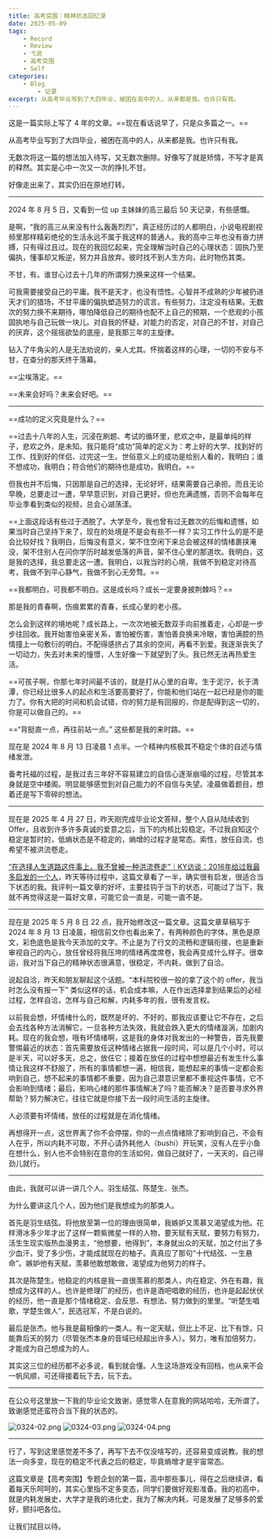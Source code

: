 ```yaml
---
title: 高考突围｜精神状态回忆录
date: 2025-05-09
tags: 
	- Record
	- Review
	- 弋说
	- 高考突围
	- Self
categories:
	- Blog
    	- 记录
excerpt: 从高考毕业写到了大四毕业，被困在高中的人，从来都是我。也许只有我。
---
```



这是一篇实际上写了 4 年的文章。==现在看话说早了，只是众多篇之一。==

从高考毕业写到了大四毕业，被困在高中的人，从来都是我。也许只有我。

无数次将这一篇的想法加入待写，又无数次删除。好像写了就是矫情，不写才是真的释然。其实是心中一次又一次的挣扎不甘。

好像走出来了，其实仍旧在原地打转。

---

2024 年 8 月 5 日，又看到一位 up 主妹妹的高三最后 50 天记录，有些感慨。

是啊，“我的高三从来没有什么轰轰烈烈”，真正经历过的人都明白，小说电视剧视频里那样精彩绝伦的生活永远不属于我这样的普通人。我的高中三年也没有奋力拼搏，只有得过且过。现在的我回忆起来，完全理解当时自己的心理状态：固执乃至偏执，懂事却又叛逆，努力并且放弃。彼时找不到人生方向，此时物伤其类。

不甘，有。谁甘心过去十几年的所谓努力换来这样一个结果。

可我需要接受自己的平庸。我不是天才，也没有悟性。心智并不成熟的少年被扔进天才们的猎场，不甘平庸的偏执塑造努力的谎言。有些努力，注定没有结果。无数次的努力换不来期待，哪怕降低自己的期待也配不上自己的预期，一个悲观的小孩固执地与自己玩做一块儿。对自我的怀疑，对能力的否定，对自己的不甘，对自己的厌弃，这个摇摇欲坠的底座，是我那三年的主旋律。

钻入了牛角尖的人是无法劝说的，亲人尤其。怀揣着这样的心理，一切的不安与不甘，在查分的那天终于落幕。

==尘埃落定。==

==未来会好吗？未来会好吧。==

---  

==成功的定义究竟是什么？==

==过去十八年的人生，沉浸在刷题、考试的循环里，悲欢之中，是最单纯的样子，悲欢之外，是未知。我只能将“成功”简单的定义为：考上好的大学、找到好的工作、找到好的伴侣、过完这一生。世俗意义上的成功是给别人看的，我明白；谁不想成功，我明白；符合他们的期待也是成功，我明白。==

但我也并不后悔，只因那是自己的选择，无论好坏，结果需要自己承担。而且无论早晚，总要走过一遭，早早意识到，对自己更好。但也充满遗憾，否则不会每年在毕业季看到类似的视频，总会心湖荡漾。

==上面这段话有些过于洒脱了。大学至今，我也曾有过无数次的后悔和遗憾，如果当时自己坚持下来了，现在的处境是不是会有些不一样？实习工作什么的是不是会比较好找？我明白，后悔没有意义，架不住空闲下来总会被这样的情绪裹挟淹没，架不住别人在问你学历时越发低落的声音，架不住心里的那道坎。我明白，这是我的选择，我总要走这一遭。我明白，以我当时的心境，我做不到稳定对待高考，我做不到平心静气，我做不到心无旁骛。==

==我都明白，可我都不明白。这是成长吗？成长一定要身披荆棘吗？==

那是我的青春啊，伤痕累累的青春，长成心里的老小孩。

怎么会到这样的境地呢？成长路上，一次次地被无数双手向前推着走，心却是一步步往回收。我开始害怕亲密关系，害怕被伤害，害怕善良换来冷眼，害怕满腔的热情撞上一句敷衍的明白。不配得感挤占了其余的空间，再看不到爱。我逐渐丧失了一切动力，失去对未来的憧憬，人生好像一下就望到了头。我已然无法再热爱生活。

==可孩子啊，你那七年时间最不该的，就是打从心里的自卑。生于泥泞，长于清潭，你已经比很多人的起点和生活要高要好了，你能和他们站在一起已经是你的能力了。你有大把的时间和机会试错，你的努力是有回报的，你是配得到这一切的，你是可以做自己的。==

==“背挺直一点，再往前站一点。” 这些都是我的来时路。==

现在是 2024 年 8 月 13 日凌晨 1 点半。一个精神内核极其不稳定个体的自述与情绪发泄。

备考托福的过程，是我过去三年好不容易建立的自信心逐渐崩塌的过程，尽管其本身就是空中楼阁。明显能够感觉到对自己能力的不自信与失望。凌晨做着题目，想着还是写下零碎的想法。

---

现在是 2025 年 4 月 27 日，昨天刚完成毕业论文答辩，整个人自从陆续收到 Offer，且收到许多许多真诚的爱意之后，当下的内核比较稳定。不过我自知这个稳定是暂时的，低熵状态是不稳定的，熵增的过程才是常态。索性，放任自流，也希望不被洪流卷走。

[“在选择人生道路这件事上，我不曾被一种洪流卷走”｜KY访谈：2016年给过我最多启发的一个人](https://mp.weixin.qq.com/s/itLcr-COE2crt3y67JwTMA?scene=1)，昨天等待过程中，这篇文章看了一半，确实很有启发，很适合当下状态的我。我评判一篇文章的好坏，主要挂钩于当下的状态，可能过了当下，我就不再觉得这是一篇好文章，可能它会一直是，可能一直不是。

---

现在是 2025 年 5 月 8 日 22 点，我开始修改这一篇文章。这篇文章草稿写于 2024 年 8 月 13 日凌晨，相信前文你也看出来了，有两种颜色的字体，黑色是原文，彩色底色是我今天添加的文字。不止是为了行文的流畅和逻辑衔接，也是重新审视自己的内心，放任曾经将我压垮的情绪再度席卷，我会再变成什么样子。很幸运，我对当下自己的精神状态很满意，很稳定，不内耗，做到了自洽。

说起自洽，昨天和朋友聊起这个话题。“本科院校很一般的拿了这个的 offer，我当时怎么没有报一下” 类似这样的话，机会成本嘛，人在作出选择拿到结果后的必经过程，怎样自洽，怎样与自己和解，内耗多年的我，很有发言权。

以前我会想，坏情绪什么的，既然是坏的、不好的，那我应该要让它不存在，之后会去找各种方法消解它，一旦各种方法失效，我就会跌入更大的情绪漩涡，加剧内耗。现在的我会想，哦有坏情绪啊，这是我的身体对我发出的一种警告，首先我要警惕最近的状态：首先需要放任这种情绪占据我一段时间，可以是几个小时，可以是半天，可以好多天，总之，放任它；接着在放任的过程中想想最近有发生什么事情让我这样不舒服了，所有的事情都想一遍，相信我，能想起来的事情一定都会影响到自己，想不起来的事情都不重要，因为自己潜意识里都不重视这件事情，它不会影响到情绪；最后，影响心绪的那件事情解决了吗？能否解决？是否要寻求外界帮助？努力解决它，往往它就是你接下去一段时间生活的主旋律。

人必须要有坏情绪，放任的过程就是在消化情绪。

再想得开一点，这世界离了你不会停摆，你的一点点情绪除了影响到自己，不会有人在乎，所以内耗不可取，不开心请外耗他人（bushi）开玩笑，没有人在乎小鱼在想什么，别人也不会特别在意你的生活如何，做自己就好了，一天天的，自己得劲儿就行。

---

由此，我就可以讲一讲几个人。羽生结弦、陈楚生、张杰。

为什么要讲这几个人，因为他们是我想成为的那类人。

首先是羽生结弦。将他放至第一位的理由很简单，我嫉妒又羡慕又渴望成为他。花样滑冰多少年才出了这样一颗紫微星一样的人物，要天赋有天赋，要努力有努力，活生生现实版热血漫男主，“他想要，他得到”，本身就出众的天赋，加之付出了多少血汗，受了多少伤，才能成就现在的柚子。真真应了那句“十代结弦、一生悬命”。嫉妒他有天赋，羡慕他敢想敢做，渴望成为他努力的样子。

其次是陈楚生。他稳定的内核是我一直很羡慕的那类人，内在稳定、外在有趣，我想成为这样的人。也许是修理厂的经历，也许是酒吧唱歌的经历，也许是起起伏伏的经历，他一直是那个情绪稳定、会反思、有想法、努力做到的里里。“听楚生唱歌，学楚生做人”，民选冠军，不是白说的。

最后是张杰。他与我是最相像的一类人。有一定天赋，但比上不足、比下有馀，只能靠后天的努力（尽管张杰本身的音域已经超出许多人）。努力，唯有加倍努力，才能成为自己想成为的人。

其实这三位的经历都不必多说，看到就会懂。人生这场游戏没有回档，也从来不会一帆风顺，可还得接着玩下去，玩下去。

---

在公众号这里放一下我的毕业论文致谢，感觉零人在意我的网站哈哈，无所谓了。致谢感觉还蛮符合当下我的状态的。

![0324-02.png](/images/0324-02.png)
![0324-03.png](/images/0324-03.png)
![0324-04.png](/images/0324-04.png)


---

行了，写到这里感觉差不多了，再写下去不仅没啥写的，还容易变成说教。我的想法一向多变，现在的稳定不代表之后的稳定，毕竟熵增才是宇宙常态。

这篇文章是【高考突围】专题企划的第一篇，高中那些事儿，得在之后继续讲，看着每天乐呵呵的，其实心里指不定多变态，同学们要做好观影准备。我的初高中，就是内耗发展史，大学才是我的进化史，我为了解决内耗，可是发展了足够多的爱好，颤抖吧各位。

让我们拭目以待。
